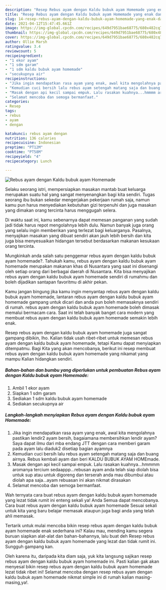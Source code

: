 ```yaml
---
description: "Resep Rebus ayam dengan Kaldu bubuk ayam Homemade yang enak dan Mudah Dibuat"
title: "Resep Rebus ayam dengan Kaldu bubuk ayam Homemade yang enak dan Mudah Dibuat"
slug: 14-resep-rebus-ayam-dengan-kaldu-bubuk-ayam-homemade-yang-enak-dan-mudah-dibuat
date: 2021-04-12T15:47:45.661Z
image: https://img-global.cpcdn.com/recipes/649d7951bae68775/680x482cq70/rebus-ayam-dengan-kaldu-bubuk-ayam-homemade-foto-resep-utama.jpg
thumbnail: https://img-global.cpcdn.com/recipes/649d7951bae68775/680x482cq70/rebus-ayam-dengan-kaldu-bubuk-ayam-homemade-foto-resep-utama.jpg
cover: https://img-global.cpcdn.com/recipes/649d7951bae68775/680x482cq70/rebus-ayam-dengan-kaldu-bubuk-ayam-homemade-foto-resep-utama.jpg
author: Ollie Marsh
ratingvalue: 3.4
reviewcount: 5
recipeingredient:
- "1 ekor ayam"
- "1 sdm garam"
- "1 sdm kaldu bubuk ayam homemade"
- "secukupnya air"
recipeinstructions:
- "Jika ingin mendapatkan rasa ayam yang enak, awal kita mengolahnya pastikan lendir2 ayam bersih, bagaiamana membersihkan lendir ayam? Saya dapat ilmu dari mba endang JTT dengan cara memberi garam pada ayam lalu diaduk2 disetiap bagian ayamnya"
- "Kemudian cuci bersih lalu rebus ayam setengah matang saja dan buang airnya. Rebus kembali ayam dan beri KALDU BUBUK AYAM HOMEmade."
- "Masak dengan api kecil sampai empuk. Lalu rasakan kuahnya...hmmmm aromanya tercium sedaappp...rebusan ayam anda telah siap diolah bisa untuk sup atau untuk digoreng dan terserah anda mau dibumbui atau diolah apa saja...ayam rebuasan ini akan nikmat dirasakan"
- "Selamat mencoba dan semoga bermanfaat."
categories:
- Resep
tags:
- rebus
- ayam
- dengan

katakunci: rebus ayam dengan 
nutrition: 136 calories
recipecuisine: Indonesian
preptime: "PT12M"
cooktime: "PT58M"
recipeyield: "4"
recipecategory: Lunch

---
```



![Rebus ayam dengan Kaldu bubuk ayam Homemade](https://img-global.cpcdn.com/recipes/649d7951bae68775/680x482cq70/rebus-ayam-dengan-kaldu-bubuk-ayam-homemade-foto-resep-utama.jpg)

Selaku seorang istri, mempersiapkan masakan mantab buat keluarga merupakan suatu hal yang sangat menyenangkan bagi kita sendiri. Tugas seorang ibu bukan sekedar mengerjakan pekerjaan rumah saja, namun kamu pun harus menyediakan kebutuhan gizi terpenuhi dan juga masakan yang dimakan orang tercinta harus menggugah selera.

Di waktu  saat ini, kamu sebenarnya dapat memesan panganan yang sudah jadi tidak harus repot mengolahnya lebih dulu. Namun banyak juga orang yang selalu ingin memberikan yang terlezat bagi keluarganya. Pasalnya, menyajikan masakan yang dibuat sendiri akan jauh lebih bersih dan kita juga bisa menyesuaikan hidangan tersebut berdasarkan makanan kesukaan orang tercinta. 



Mungkinkah anda salah satu penggemar rebus ayam dengan kaldu bubuk ayam homemade?. Tahukah kamu, rebus ayam dengan kaldu bubuk ayam homemade merupakan makanan khas di Nusantara yang saat ini disenangi oleh setiap orang dari berbagai daerah di Nusantara. Kita bisa menyajikan rebus ayam dengan kaldu bubuk ayam homemade sendiri di rumahmu dan boleh dijadikan santapan favoritmu di akhir pekan.

Kamu jangan bingung jika kamu ingin menyantap rebus ayam dengan kaldu bubuk ayam homemade, lantaran rebus ayam dengan kaldu bubuk ayam homemade gampang untuk dicari dan anda pun boleh memasaknya sendiri di rumah. rebus ayam dengan kaldu bubuk ayam homemade boleh dimasak memalui bermacam cara. Saat ini telah banyak banget cara modern yang membuat rebus ayam dengan kaldu bubuk ayam homemade semakin lebih enak.

Resep rebus ayam dengan kaldu bubuk ayam homemade juga sangat gampang dibikin, lho. Kalian tidak usah ribet-ribet untuk memesan rebus ayam dengan kaldu bubuk ayam homemade, tetapi Kamu dapat menyiapkan ditempatmu. Bagi Kita yang akan mencobanya, berikut ini resep membuat rebus ayam dengan kaldu bubuk ayam homemade yang nikamat yang mampu Kalian hidangkan sendiri.

<!--inarticleads1-->

##### Bahan-bahan dan bumbu yang diperlukan untuk pembuatan Rebus ayam dengan Kaldu bubuk ayam Homemade:

1. Ambil 1 ekor ayam
1. Siapkan 1 sdm garam
1. Sediakan 1 sdm kaldu bubuk ayam homemade
1. Sediakan secukupnya air




<!--inarticleads2-->

##### Langkah-langkah menyiapkan Rebus ayam dengan Kaldu bubuk ayam Homemade:

1. Jika ingin mendapatkan rasa ayam yang enak, awal kita mengolahnya pastikan lendir2 ayam bersih, bagaiamana membersihkan lendir ayam? Saya dapat ilmu dari mba endang JTT dengan cara memberi garam pada ayam lalu diaduk2 disetiap bagian ayamnya
1. Kemudian cuci bersih lalu rebus ayam setengah matang saja dan buang airnya. Rebus kembali ayam dan beri KALDU BUBUK AYAM HOMEmade.
1. Masak dengan api kecil sampai empuk. Lalu rasakan kuahnya...hmmmm aromanya tercium sedaappp...rebusan ayam anda telah siap diolah bisa untuk sup atau untuk digoreng dan terserah anda mau dibumbui atau diolah apa saja...ayam rebuasan ini akan nikmat dirasakan
1. Selamat mencoba dan semoga bermanfaat.




Wah ternyata cara buat rebus ayam dengan kaldu bubuk ayam homemade yang lezat tidak rumit ini enteng sekali ya! Anda Semua dapat mencobanya. Cara buat rebus ayam dengan kaldu bubuk ayam homemade Sesuai sekali untuk kita yang baru belajar memasak ataupun juga bagi anda yang telah ahli memasak.

Tertarik untuk mulai mencoba bikin resep rebus ayam dengan kaldu bubuk ayam homemade enak sederhana ini? Kalau mau, mending kamu segera buruan siapkan alat-alat dan bahan-bahannya, lalu buat deh Resep rebus ayam dengan kaldu bubuk ayam homemade yang lezat dan tidak rumit ini. Sungguh gampang kan. 

Oleh karena itu, daripada kita diam saja, yuk kita langsung sajikan resep rebus ayam dengan kaldu bubuk ayam homemade ini. Pasti kalian gak akan menyesal bikin resep rebus ayam dengan kaldu bubuk ayam homemade lezat tidak ribet ini! Selamat mencoba dengan resep rebus ayam dengan kaldu bubuk ayam homemade nikmat simple ini di rumah kalian masing-masing,ya!.

